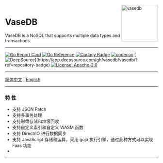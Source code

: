 

<img align="right" src="https://img.ibyte.me/0sd9vd.png" alt="vasedb" width="120" height="120" />

# VaseDB

VaseDB is a NoSQL that supports multiple data types and transactions.

---

[![Go Report Card](https://goreportcard.com/badge/github.com/auula/vasedb)](https://goreportcard.com/report/github.com/auula/vasedb)
[![Go Reference](https://pkg.go.dev/badge/github.com/auula/vasedb.svg)](https://pkg.go.dev/github.com/auula/vasedb)
[![Codacy Badge](https://app.codacy.com/project/badge/Grade/55bc449808ca4d0c80c0122f170d7313)](https://app.codacy.com/gh/auula/vasedb/dashboard?utm_source=gh&utm_medium=referral&utm_content=&utm_campaign=Badge_grade)
[![codecov](https://codecov.io/gh/auula/vasedb/graph/badge.svg?token=ekQ3KzyXtm)](https://codecov.io/gh/auula/vasedb)
[![DeepSource](https://app.deepsource.com/gh/vasedb/vasedb.svg/?label=active+issues&show_trend=true&token=sJBjq88ZxurlEgiOu_ukQ3O_)](https://app.deepsource.com/gh/vasedb/vasedb/?ref=repository-badge)
[![License: Apache-2.0](https://img.shields.io/badge/License-Apache%202.0-blue.svg)](https://opensource.org/licenses/Apache-2.0)


---

[简体中文](#) | [English](#)

---

### 特 性

- 支持 JSON Patch
- 支持多事务处理
- 支持磁盘存储和垃圾回收
- 支持自定义索引和自定义 WASM 函数
- 支持 Direct/IO 进行数据同步
- 支持 JavaScript 存储和运算，采用 goja 执行引擎，通过此种方式可以实现 Faas 功能
- 
---


